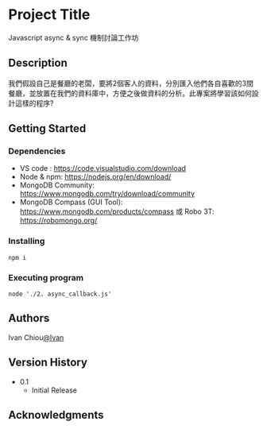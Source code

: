# Project Title

Javascript async & sync 機制討論工作坊

## Description

我們假設自己是餐廳的老闆，要將2個客人的資料，分別匯入他們各自喜歡的3間餐廳，並放置在我們的資料庫中，方便之後做資料的分析。此專案將學習該如何設計這樣的程序?

## Getting Started

### Dependencies

* VS code : https://code.visualstudio.com/download
* Node & npm: https://nodejs.org/en/download/
* MongoDB Community: https://www.mongodb.com/try/download/community
* MongoDB Compass (GUI Tool): https://www.mongodb.com/products/compass 或 Robo 3T: https://robomongo.org/

### Installing

```
npm i
```

### Executing program
```
node './2. async_callback.js'
```

## Authors
Ivan Chiou[@Ivan](https://wyattkidd.medium.com/)

## Version History
* 0.1
    * Initial Release

## Acknowledgments
